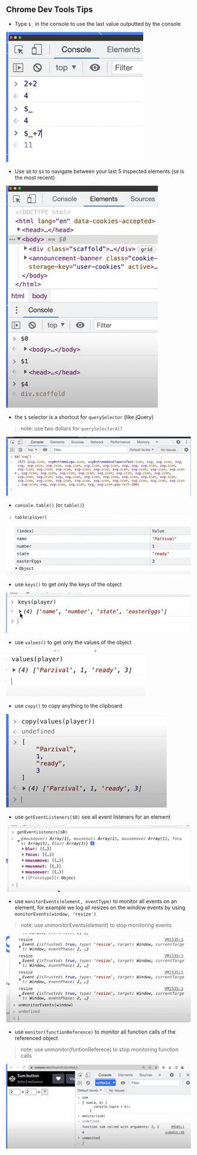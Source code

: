 ## Chrome Dev Tools Tips

- Type `$_` in the console to use the last value outputted by the console

![](img/ChromeDevToolsTips-20220829113832.png)

- Use `$0` to `$4` to navigate between your last 5 inspected elements (`$0` is the most recent)

![](img/ChromeDevToolsTips-20220829114018.png)

- the `$` selector is a shortcut for `querySelector` (like jQuery)

> note: use two dollars for `querySelectorAll`

![](img/ChromeDevToolsTips-20220829114332.png)

- `console.table()` (or `table()`)

![](img/ChromeDevToolsTips-20220829114610.png)

- use `keys()` to get only the keys of the object

![](img/ChromeDevToolsTips-20220829114724.png)

- use `values()` to get only the values of the object

![](img/ChromeDevToolsTips-20220829114800.png)

- use `copy()` to copy anything to the clipboard

![](img/ChromeDevToolsTips-20220829114853.png)

- use `getEventListeners($0)` see all event listeners for an element

![](img/ChromeDevToolsTips-20220829114955.png)

- use `monitorEvents(element, eventType)` to monitor all events on an element, for example we log all resizes
  on the window events by using `monitorEvents(window, 'resize')`

> note: use unmonitorEvents(element) to stop monitoring events

![](img/ChromeDevToolsTips-20220829115310.png)

- use `monitor(functionReference)` to monitor all function calls of the referenced object

> note: use unmonitor(funtionReferece) to stop monitoring function calls

![](img/ChromeDevToolsTips-20220829115508.png)
